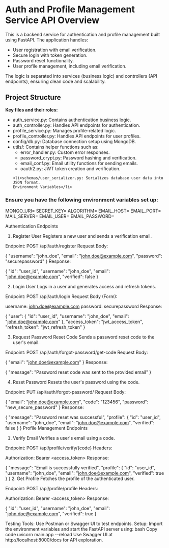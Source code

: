 <h1>Auth and Profile Management Service API Overview</h1>
<p>This is a backend service for authentication and profile management built using FastAPI. The application handles:</p>

<ul>
<li>User registration with email verification.</li>
<li>Secure login with token generation.</li>
<li>Password reset functionality.</li>
<li>User profile management, including email verification.</li>

</ul>

<p>The logic is separated into services (business logic) and controllers (API endpoints), ensuring clean code and scalability.</p>

<h2>Project Structure</h2>
<strong>Key files and their roles:</strong>

<ul>
    <li>auth_service.py: Contains authentication business logic.</li>
    <li>auth_controller.py: Handles API endpoints for authentication.</li>
    <li>profile_service.py: Manages profile-related logic.</li>
    <li>profile_controller.py: Handles API endpoints for user profiles.</li>
    <li>config/db.py: Database connection setup using MongoDB.</li>
    <li>
    utils/: Contains helper functions such as:
        <ul>
            <li>error_handler.py: Custom error responses.</li>
            <li>password_crypt.py: Password hashing and verification.</li>
            <li>email_conf.py: Email utility functions for sending emails.</li>
            <li>oauth2.py: JWT token creation and verification.</li>
        </ul>
    </li>

    <li>schemas/user_serializer.py: Serializes database user data into JSON format.
    Environment Variables</li>

</ul>

<h3>Ensure you have the following environment variables set up:</h3>

MONGO_URI=<Your MongoDB connection URI>
SECRET_KEY=<Your JWT secret key>
ALGORITHM=<Your JWT algorithm>
EMAIL_HOST=<Email host>
EMAIL_PORT=<Email port>
MAIL_SERVER=<Email server>
EMAIL_USER=<Email username>
EMAIL_PASSWORD=<Email password>

Authentication Endpoints

1. Register User
   Registers a new user and sends a verification email.

Endpoint: POST /api/auth/register
Request Body:

{
"username": "john_doe",
"email": "john.doe@example.com",
"password": "securepassword"
}
Response:

{
"id": "user_id",
"username": "john_doe",
"email": "john.doe@example.com",
"verified": false
}

2. Login User
   Logs in a user and generates access and refresh tokens.

Endpoint: POST /api/auth/login
Request Body (Form):

username: john.doe@example.com
password: securepassword
Response:

{
"user": {
"id": "user_id",
"username": "john_doe",
"email": "john.doe@example.com"
},
"access_token": "jwt_access_token",
"refresh_token": "jwt_refresh_token"
}

3. Request Password Reset Code
   Sends a password reset code to the user's email.

Endpoint: POST /api/auth/forgot-password/get-code
Request Body:

{
"email": "john.doe@example.com"
}
Response:

{
"message": "Password reset code was sent to the provided email"
}

4. Reset Password
   Resets the user's password using the code.

Endpoint: PUT /api/auth/forgot-password/
Request Body:

{
"email": "john.doe@example.com",
"code": "123456",
"password": "new_secure_password"
}
Response:

{
"message": "Password reset was successful",
"profile": {
"id": "user_id",
"username": "john_doe",
"email": "john.doe@example.com",
"verified": false
}
}
Profile Management Endpoints

1. Verify Email
   Verifies a user's email using a code.

Endpoint: POST /api/profile/verify/{code}
Headers:

Authorization: Bearer <access_token>
Response:

{
"message": "Email is successfully verified",
"profile": {
"id": "user_id",
"username": "john_doe",
"email": "john.doe@example.com",
"verified": true
}
} 2. Get Profile
Fetches the profile of the authenticated user.

Endpoint: POST /api/profile/profile
Headers:

Authorization: Bearer <access_token>
Response:

{
"id": "user_id",
"username": "john_doe",
"email": "john.doe@example.com",
"verified": true
}

Testing
Tools: Use Postman or Swagger UI to test endpoints.
Setup: Import the environment variables and start the FastAPI server using:
bash
Copy code
uvicorn main:app --reload
Use Swagger UI at http://localhost:8000/docs for API exploration.
